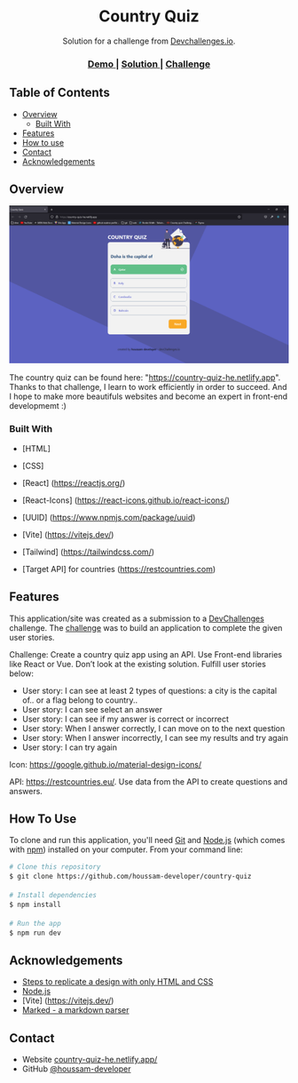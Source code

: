 <!-- Please update value in the {}  -->

<h1 align="center">Country Quiz</h1>

<div align="center">
   Solution for a challenge from  <a href="http://devchallenges.io" target="_blank">Devchallenges.io</a>.
</div>

<div align="center">
  <h3>
    <a href="https://country-quiz-he.netlify.app/">
      Demo
    </a>
    <span> | </span>
    <a href="https://github.com/houssam-developer/country-quiz">
      Solution
    </a>
    <span> | </span>
    <a href="https://devchallenges.io/challenges/Bu3G2irnaXmfwQ8sZkw8">
      Challenge
    </a>
  </h3>
</div>

<!-- TABLE OF CONTENTS -->

## Table of Contents

- [Overview](#overview)
  - [Built With](#built-with)
- [Features](#features)
- [How to use](#how-to-use)
- [Contact](#contact)
- [Acknowledgements](#acknowledgements)

<!-- OVERVIEW -->

## Overview

![My Image](img/screenshot-demo.png)

The country quiz can be found here: "https://country-quiz-he.netlify.app".
Thanks to that challenge, I learn to work efficiently in order to succeed.
And I hope to make more beautifuls websites and become an expert in front-end developmemt :)

### Built With

<!-- This section should list any major frameworks that you built your project using. Here are a few examples.-->

- [HTML]
- [CSS] 
- [React] (https://reactjs.org/)
- [React-Icons] (https://react-icons.github.io/react-icons/)
- [UUID] (https://www.npmjs.com/package/uuid)
- [Vite] (https://vitejs.dev/)
- [Tailwind] (https://tailwindcss.com/)

- [Target API] for countries (https://restcountries.com)


## Features

<!-- List the features of your application or follow the template. Don't share the figma file here :) -->

This application/site was created as a submission to a [DevChallenges](https://devchallenges.io/challenges) challenge. The [challenge](https://devchallenges.io/challenges/Bu3G2irnaXmfwQ8sZkw8) was to build an application to complete the given user stories.

Challenge: Create a country quiz app using an API. Use Front-end libraries like React or Vue. Don’t look at the existing solution. Fulfill user stories below:

- User story: I can see at least 2 types of questions: a city is the capital of.. or a flag belong to country..
- User story: I can see select an answer
- User story: I can see if my answer is correct or incorrect
- User story: When I answer correctly, I can move on to the next question
- User story: When I answer incorrectly, I can see my results and try again
- User story: I can try again

Icon: https://google.github.io/material-design-icons/

API: https://restcountries.eu/. Use data from the API to create questions and answers.

## How To Use

<!-- Example: -->

To clone and run this application, you'll need [Git](https://git-scm.com) and [Node.js](https://nodejs.org/en/download/) (which comes with [npm](http://npmjs.com)) installed on your computer. From your command line:

```bash
# Clone this repository
$ git clone https://github.com/houssam-developer/country-quiz

# Install dependencies
$ npm install

# Run the app
$ npm run dev
```

## Acknowledgements

<!-- This section should list any articles or add-ons/plugins that helps you to complete the project. This is optional but it will help you in the future. For example: -->

- [Steps to replicate a design with only HTML and CSS](https://devchallenges-blogs.web.app/how-to-replicate-design/)
- [Node.js](https://nodejs.org/)
- [Vite] (https://vitejs.dev/)
- [Marked - a markdown parser](https://github.com/chjj/marked)

## Contact

- Website [country-quiz-he.netlify.app/](https://country-quiz-he.netlify.app/)
- GitHub [@houssam-developer](https://github.com/houssam-developer/country-quiz)
